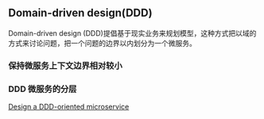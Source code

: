 ## Domain-driven design(DDD)
Domain-driven design (DDD)提倡基于现实业务来规划模型，这种方式把以域的方式来讨论问题，把一个问题的边界以内划分为一个微服务。

### 保持微服务上下文边界相对较小

### DDD 微服务的分层

[Design a DDD-oriented microservice](https://docs.microsoft.com/en-us/dotnet/architecture/microservices/microservice-ddd-cqrs-patterns/ddd-oriented-microservice)